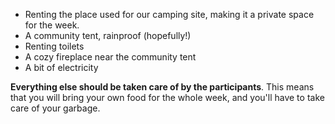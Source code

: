 - Renting the place used for our camping site, making it a private space for the week.
- A community tent, rainproof (hopefully!)
- Renting toilets
- A cozy fireplace near the community tent
- A bit of electricity

**Everything else should be taken care of by the participants**. This means that you will bring your own food for the whole week, and you'll have to take care of your garbage.